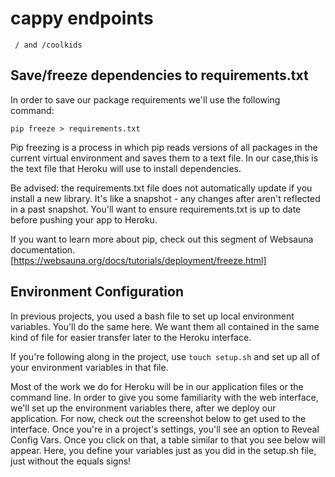 # cappy endpoints
` / and /coolkids`

## Save/freeze dependencies to requirements.txt

In order to save our package requirements we'll use the following command:
```
pip freeze > requirements.txt
```
Pip freezing is a process in which pip reads versions of all packages in the current virtual environment and saves them to a text file. In our case,this is the text file that Heroku will use to install dependencies.

Be advised: the requirements.txt file does not automatically update if you install a new library. It's like a snapshot - any changes after aren't reflected in a past snapshot. You'll want to ensure requirements.txt is up to date before pushing your app to Heroku.

If you want to learn more about pip, check out this segment of Websauna documentation.[https://websauna.org/docs/tutorials/deployment/freeze.html]

## Environment Configuration
In previous projects, you used a bash file to set up local environment variables. You'll do the same here. We want them all contained in the same kind of file for easier transfer later to the Heroku interface.

If you're following along in the project, use `touch setup.sh` and set up all of your environment variables in that file.

Most of the work we do for Heroku will be in our application files or the command line. In order to give you some familiarity with the web interface, we'll set up the environment variables there, after we deploy our application. For now, check out the screenshot below to get used to the interface. Once you're in a project's settings, you'll see an option to Reveal Config Vars. Once you click on that, a table similar to that you see below will appear. Here, you define your variables just as you did in the setup.sh file, just without the equals signs!
